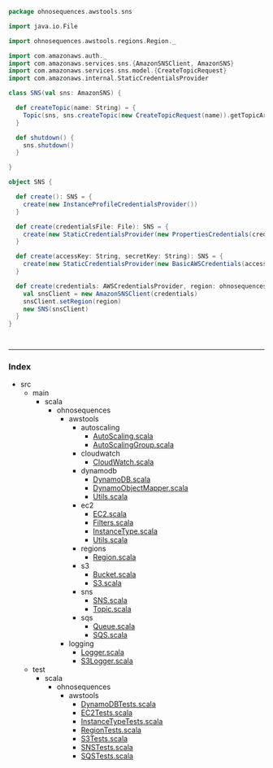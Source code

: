 
```scala
package ohnosequences.awstools.sns

import java.io.File

import ohnosequences.awstools.regions.Region._

import com.amazonaws.auth._
import com.amazonaws.services.sns.{AmazonSNSClient, AmazonSNS}
import com.amazonaws.services.sns.model.{CreateTopicRequest}
import com.amazonaws.internal.StaticCredentialsProvider

class SNS(val sns: AmazonSNS) {

  def createTopic(name: String) = {
    Topic(sns, sns.createTopic(new CreateTopicRequest(name)).getTopicArn, name)
  }

  def shutdown() {
    sns.shutdown()
  }

}

object SNS {

  def create(): SNS = {
    create(new InstanceProfileCredentialsProvider())
  }

  def create(credentialsFile: File): SNS = {
    create(new StaticCredentialsProvider(new PropertiesCredentials(credentialsFile)))
  }

  def create(accessKey: String, secretKey: String): SNS = {
    create(new StaticCredentialsProvider(new BasicAWSCredentials(accessKey, secretKey)))
  }

  def create(credentials: AWSCredentialsProvider, region: ohnosequences.awstools.regions.Region = Ireland): SNS = {
    val snsClient = new AmazonSNSClient(credentials)
    snsClient.setRegion(region)
    new SNS(snsClient)
  }
}




```


------

### Index

+ src
  + main
    + scala
      + ohnosequences
        + awstools
          + autoscaling
            + [AutoScaling.scala][main/scala/ohnosequences/awstools/autoscaling/AutoScaling.scala]
            + [AutoScalingGroup.scala][main/scala/ohnosequences/awstools/autoscaling/AutoScalingGroup.scala]
          + cloudwatch
            + [CloudWatch.scala][main/scala/ohnosequences/awstools/cloudwatch/CloudWatch.scala]
          + dynamodb
            + [DynamoDB.scala][main/scala/ohnosequences/awstools/dynamodb/DynamoDB.scala]
            + [DynamoObjectMapper.scala][main/scala/ohnosequences/awstools/dynamodb/DynamoObjectMapper.scala]
            + [Utils.scala][main/scala/ohnosequences/awstools/dynamodb/Utils.scala]
          + ec2
            + [EC2.scala][main/scala/ohnosequences/awstools/ec2/EC2.scala]
            + [Filters.scala][main/scala/ohnosequences/awstools/ec2/Filters.scala]
            + [InstanceType.scala][main/scala/ohnosequences/awstools/ec2/InstanceType.scala]
            + [Utils.scala][main/scala/ohnosequences/awstools/ec2/Utils.scala]
          + regions
            + [Region.scala][main/scala/ohnosequences/awstools/regions/Region.scala]
          + s3
            + [Bucket.scala][main/scala/ohnosequences/awstools/s3/Bucket.scala]
            + [S3.scala][main/scala/ohnosequences/awstools/s3/S3.scala]
          + sns
            + [SNS.scala][main/scala/ohnosequences/awstools/sns/SNS.scala]
            + [Topic.scala][main/scala/ohnosequences/awstools/sns/Topic.scala]
          + sqs
            + [Queue.scala][main/scala/ohnosequences/awstools/sqs/Queue.scala]
            + [SQS.scala][main/scala/ohnosequences/awstools/sqs/SQS.scala]
        + logging
          + [Logger.scala][main/scala/ohnosequences/logging/Logger.scala]
          + [S3Logger.scala][main/scala/ohnosequences/logging/S3Logger.scala]
  + test
    + scala
      + ohnosequences
        + awstools
          + [DynamoDBTests.scala][test/scala/ohnosequences/awstools/DynamoDBTests.scala]
          + [EC2Tests.scala][test/scala/ohnosequences/awstools/EC2Tests.scala]
          + [InstanceTypeTests.scala][test/scala/ohnosequences/awstools/InstanceTypeTests.scala]
          + [RegionTests.scala][test/scala/ohnosequences/awstools/RegionTests.scala]
          + [S3Tests.scala][test/scala/ohnosequences/awstools/S3Tests.scala]
          + [SNSTests.scala][test/scala/ohnosequences/awstools/SNSTests.scala]
          + [SQSTests.scala][test/scala/ohnosequences/awstools/SQSTests.scala]

[main/scala/ohnosequences/awstools/autoscaling/AutoScaling.scala]: ../autoscaling/AutoScaling.scala.md
[main/scala/ohnosequences/awstools/autoscaling/AutoScalingGroup.scala]: ../autoscaling/AutoScalingGroup.scala.md
[main/scala/ohnosequences/awstools/cloudwatch/CloudWatch.scala]: ../cloudwatch/CloudWatch.scala.md
[main/scala/ohnosequences/awstools/dynamodb/DynamoDB.scala]: ../dynamodb/DynamoDB.scala.md
[main/scala/ohnosequences/awstools/dynamodb/DynamoObjectMapper.scala]: ../dynamodb/DynamoObjectMapper.scala.md
[main/scala/ohnosequences/awstools/dynamodb/Utils.scala]: ../dynamodb/Utils.scala.md
[main/scala/ohnosequences/awstools/ec2/EC2.scala]: ../ec2/EC2.scala.md
[main/scala/ohnosequences/awstools/ec2/Filters.scala]: ../ec2/Filters.scala.md
[main/scala/ohnosequences/awstools/ec2/InstanceType.scala]: ../ec2/InstanceType.scala.md
[main/scala/ohnosequences/awstools/ec2/Utils.scala]: ../ec2/Utils.scala.md
[main/scala/ohnosequences/awstools/regions/Region.scala]: ../regions/Region.scala.md
[main/scala/ohnosequences/awstools/s3/Bucket.scala]: ../s3/Bucket.scala.md
[main/scala/ohnosequences/awstools/s3/S3.scala]: ../s3/S3.scala.md
[main/scala/ohnosequences/awstools/sns/SNS.scala]: SNS.scala.md
[main/scala/ohnosequences/awstools/sns/Topic.scala]: Topic.scala.md
[main/scala/ohnosequences/awstools/sqs/Queue.scala]: ../sqs/Queue.scala.md
[main/scala/ohnosequences/awstools/sqs/SQS.scala]: ../sqs/SQS.scala.md
[main/scala/ohnosequences/logging/Logger.scala]: ../../logging/Logger.scala.md
[main/scala/ohnosequences/logging/S3Logger.scala]: ../../logging/S3Logger.scala.md
[test/scala/ohnosequences/awstools/DynamoDBTests.scala]: ../../../../../test/scala/ohnosequences/awstools/DynamoDBTests.scala.md
[test/scala/ohnosequences/awstools/EC2Tests.scala]: ../../../../../test/scala/ohnosequences/awstools/EC2Tests.scala.md
[test/scala/ohnosequences/awstools/InstanceTypeTests.scala]: ../../../../../test/scala/ohnosequences/awstools/InstanceTypeTests.scala.md
[test/scala/ohnosequences/awstools/RegionTests.scala]: ../../../../../test/scala/ohnosequences/awstools/RegionTests.scala.md
[test/scala/ohnosequences/awstools/S3Tests.scala]: ../../../../../test/scala/ohnosequences/awstools/S3Tests.scala.md
[test/scala/ohnosequences/awstools/SNSTests.scala]: ../../../../../test/scala/ohnosequences/awstools/SNSTests.scala.md
[test/scala/ohnosequences/awstools/SQSTests.scala]: ../../../../../test/scala/ohnosequences/awstools/SQSTests.scala.md